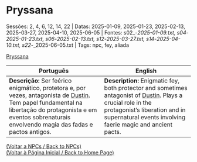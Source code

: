 
# Pryssana

Sessões: 2, 4, 6, 12, 14, 22 | Datas: 2025-01-09, 2025-01-23, 2025-02-13, 2025-03-27, 2025-04-10, 2025-06-05 | Fontes: s02_-_2025-01-09.txt, s04_-_2025-01-23.txt, s06_-_2025-02-13.txt, s12_-_2025-03-27.txt, s14_-_2025-04-10.txt, s22_-_2025-06-05.txt | Tags: npc, fey, aliada

[Pryssana](pryssana.png)

| Português | English |
|-----------|---------|
| **Descrição:** Ser feérico enigmático, protetora e, por vezes, antagonista de [Dustin](dustin.md). Tem papel fundamental na libertação do protagonista e em eventos sobrenaturais envolvendo magia das fadas e pactos antigos. | **Description:** Enigmatic fey, both protector and sometimes antagonist of [Dustin](dustin.md). Plays a crucial role in the protagonist’s liberation and in supernatural events involving faerie magic and ancient pacts. |

[(Voltar a NPCs / Back to NPCs)](npcs.md)  
[(Voltar à Página Inicial / Back to Home Page)](home.md)

